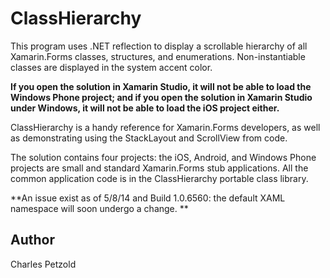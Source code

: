 ClassHierarchy
==============

This program uses .NET reflection to display a scrollable hierarchy of all Xamarin.Forms classes, structures, and enumerations.
Non-instantiable classes are displayed in the system accent color.

**If you open the solution in Xamarin Studio, it will not be able to load the Windows Phone project;
and if you open the solution in Xamarin Studio under Windows, it will not be able to load the iOS project either.**

ClassHierarchy is a handy reference for Xamarin.Forms developers, as well as demonstrating using 
the StackLayout and ScrollView from code.

The solution contains four projects: the iOS, Android, and Windows Phone projects are small and standard
Xamarin.Forms stub applications. All the common application code is in the ClassHierarchy portable class library.

**An issue exist as of 5/8/14 and Build 1.0.6560: 
the default XAML namespace will soon undergo a change. **

Author
------

Charles Petzold
